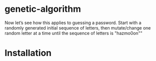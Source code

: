 # genetic-algorithm
Now let’s see how this applies to guessing a password. Start with a randomly generated initial sequence of letters, then mutate/change one random letter at a time until the sequence of letters is "hazmo0on""


# Installation

